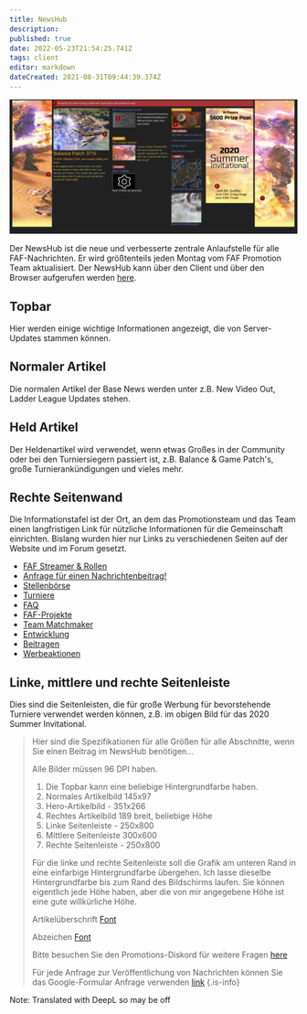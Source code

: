 ```yaml
---
title: NewsHub
description: 
published: true
date: 2022-05-23T21:54:25.741Z
tags: client
editor: markdown
dateCreated: 2021-08-31T09:44:39.374Z
---
```


![newshub.png](/newshub.png)

Der NewsHub ist die neue und verbesserte zentrale Anlaufstelle für alle FAF-Nachrichten. Er wird größtenteils jeden Montag vom FAF Promotion Team aktualisiert.
Der NewsHub kann über den Client und über den Browser aufgerufen werden [here](https://www.faforever.com/newshub).

## Topbar
Hier werden einige wichtige Informationen angezeigt, die von Server-Updates stammen können.

## Normaler Artikel
Die normalen Artikel der Base News werden unter z.B. New Video Out, Ladder League Updates stehen.

## Held Artikel
Der Heldenartikel wird verwendet, wenn etwas Großes in der Community oder bei den Turniersiegern passiert ist, z.B.
Balance & Game Patch's, große Turnierankündigungen und vieles mehr.

## Rechte Seitenwand
Die Informationstafel ist der Ort, an dem das Promotionsteam und das Team einen langfristigen Link für nützliche Informationen für die Gemeinschaft einrichten.
Bislang wurden hier nur Links zu verschiedenen Seiten auf der Website und im Forum gesetzt.

- [FAF Streamer & Rollen](/Casts&Livestreams)
- [Anfrage für einen Nachrichtenbeitrag!](https://forms.gle/HsVXHwhZBRvLudEAA)
- [Stellenbörse](https://forum.faforever.com/category/21/job-openings-unpaid)
- [Turniere](/Tournaments)
- [FAQ](https://forum.faforever.com/category/18/frequently-asked-questions)
- [FAF-Projekte](https://wikijs.faforever.com/en/Projects)
- [Team Matchmaker](/tmm)
- [Entwicklung](/FAF-Development)
- [Beitragen](/Contribute)
- [Werbeaktionen](https://discord.gg/3h6yQEwEVb)

## Linke, mittlere und rechte Seitenleiste
Dies sind die Seitenleisten, die für große Werbung für bevorstehende Turniere verwendet werden können, z.B. im obigen Bild für das 2020 Summer Invitational.

>Hier sind die Spezifikationen für alle Größen für alle Abschnitte, wenn Sie einen Beitrag im NewsHub benötigen...
>
>Alle Bilder müssen 96 DPI haben.
>
>1) Die Topbar kann eine beliebige Hintergrundfarbe haben.
>2) Normales Artikelbild 145x97
>3) Hero-Artikelbild - 351x266
>4) Rechtes Artikelbild 189 breit, beliebige Höhe
>5) Linke Seitenleiste - 250x800
>6) Mittlere Seitenleiste 300x600
>7) Rechte Seitenleiste - 250x800
>
>Für die linke und rechte Seitenleiste soll die Grafik am unteren Rand in eine einfarbige Hintergrundfarbe übergehen.
Ich lasse dieselbe Hintergrundfarbe bis zum Rand des Bildschirms laufen.
Sie können eigentlich jede Höhe haben, aber die von mir angegebene Höhe ist eine gute willkürliche Höhe.
>
>Artikelüberschrift [Font](https://fonts.google.com/specimen/Electrolize?query=electr)
>
>Abzeichen [Font](https://fonts.google.com/specimen/Russo+One?query=russo)
>
>Bitte besuchen Sie den Promotions-Diskord für weitere Fragen [here](https://discord.gg/CYztfPz)
>
>Für jede Anfrage zur Veröffentlichung von Nachrichten können Sie das Google-Formular Anfrage verwenden [link](https://forms.gle/y9jyPLiWHr9ELXrk9)
{.is-info}

Note: Translated with DeepL so may be off
